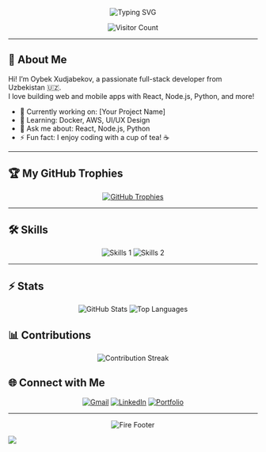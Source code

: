 <!-- Animated Typing Title -->
<p align="center">
  <img src="https://readme-typing-svg.herokuapp.com?size=30&center=true&vCenter=true&width=1000&height=80&lines=I'm+Oybek+Xudjabekov;Full-Stack+Developer;Welcome+to+My+GitHub!+🌟" alt="Typing SVG" />
</p>

<!-- Visitor Count -->
<p align="center">
  <img src="https://profile-counter.glitch.me/XudjabekovOybek/count.svg" alt="Visitor Count" />
</p>

---

## 👋 About Me
Hi! I’m Oybek Xudjabekov, a passionate full-stack developer from Uzbekistan 🇺🇿.  
I love building web and mobile apps with React, Node.js, Python, and more!  
- 🔭 Currently working on: [Your Project Name]  
- 🌱 Learning: Docker, AWS, UI/UX Design  
- 💬 Ask me about: React, Node.js, Python  
- ⚡️ Fun fact: I enjoy coding with a cup of tea! ☕️

---

## 🏆 My GitHub Trophies
<p align="center">
  <a href="https://github.com/ryo-ma/github-profile-trophy">
    <img src="https://github-profile-trophy.vercel.app/?username=XudjabekovOybek&theme=radical&no-frame=true&margin-w=15" alt="GitHub Trophies" />
  </a>
</p>

---

## 🛠 Skills
<p align="center">
  <img src="https://skillicons.dev/icons?i=react,bootstrap,mui,html,css,vscode,github,figma,tailwind,git,r" alt="Skills 1" />
  <img src="https://skillicons.dev/icons?i=nodejs,python,javascript,typescript,express,firebase,mongodb,c,java,nextjs,mysql,flask" alt="Skills 2" />
</p>

---

## ⚡️ Stats
<div align="center">
  <img src="https://github-readme-stats.vercel.app/api?username=XudjabekovOybek&show_icons=true&theme=radical" alt="GitHub Stats" />
  <img src="https://github-readme-stats.vercel.app/api/top-langs/?username=XudjabekovOybek&layout=compact&theme=radical" alt="Top Languages" />
</div>

## 📊 Contributions
<p align="center">
  <img src="https://github-readme-streak-stats.herokuapp.com/?user=XudjabekovOybek&theme=radical" alt="Contribution Streak" />
</p>

## 🌐 Connect with Me
<p align="center">
  <a href="mailto:your.email@example.com"><img src="https://img.shields.io/badge/Gmail-D14836?style=for-the-badge&logo=gmail&logoColor=white" alt="Gmail" /></a>
  <a href="https://linkedin.com/in/yourusername"><img src="https://img.shields.io/badge/LinkedIn-0077B5?style=for-the-badge&logo=linkedin&logoColor=white" alt="LinkedIn" /></a>
  <a href="https://yourportfolio.com"><img src="https://img.shields.io/badge/Portfolio-FF7139?style=for-the-badge&logo=web&logoColor=white" alt="Portfolio" /></a>
</p>

---

<!-- Footer Animation -->
<p align="center">
  <img src="https://media.giphy.com/media/l0HlGma77sc2aMgg0/giphy.gif" alt="Fire Footer" />
</p>

<!-- Footer Animation -->
<img src="https://capsule-render.vercel.app/api?type=waving&color=00bfbf&height=120&section=footer"/>
